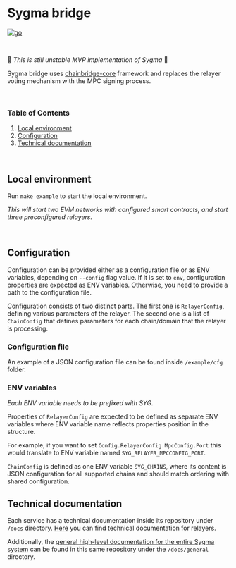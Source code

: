 # Sygma bridge

<a href="https://golang.org">
<img alt="go" src="https://img.shields.io/badge/Go-00ADD8?style=for-the-badge&logo=go&logoColor=white" />
</a>

&nbsp;

:construction: *This is still unstable MVP implementation of Sygma* :construction:

Sygma bridge uses [chainbridge-core](https://github.com/ChainSafe/chainbridge-core) framework and replaces the relayer voting mechanism with the MPC signing process.

&nbsp;

### Table of Contents

1. [Local environment](#local-environment)
2. [Configuration](#configuration)
3. [Technical documentation](#technical-documentation)

&nbsp;

## Local environment
Run `make example` to start the local environment.

_This will start two EVM networks with configured smart contracts, and start three preconfigured relayers._

&nbsp;

## Configuration

Configuration can be provided either as a configuration file or as ENV variables, depending on `--config` flag value.
If it is set to `env`, configuration properties are expected as ENV variables. Otherwise, you need to provide a path to the configuration file.

Configuration consists of two distinct parts. The first one is `RelayerConfig`, defining various parameters of the relayer.
The second one is a list of `ChainConfig` that defines parameters for each chain/domain that the relayer is processing.

### Configuration file

An example of a JSON configuration file can be found inside `/example/cfg` folder.

### ENV variables

_Each ENV variable needs to be prefixed with SYG._

Properties of `RelayerConfig` are expected to be defined as separate ENV variables
where ENV variable name reflects properties position in the structure.

For example, if you want to set `Config.RelayerConfig.MpcConfig.Port` this would
translate to ENV variable named `SYG_RELAYER_MPCCONFIG_PORT`.

`ChainConfig` is defined as one ENV variable `SYG_CHAINS`, where its content is JSON configuration for all supported chains and should match
ordering with shared configuration.

## Technical documentation
Each service has a technical documentation inside its repository under `/docs` directory. [Here](/docs/Home.md) you can find technical documentation for relayers.

Additionally, the [general high-level documentation for the entire Sygma system](/docs/general/Arhitecture.md) can be found in this same repository under the `/docs/general` directory.

